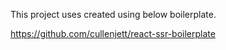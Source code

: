 



This project uses created using below boilerplate.

https://github.com/cullenjett/react-ssr-boilerplate

